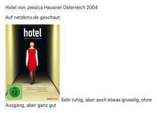 Hotel von Jessica Hausner Osterreich 2004 

Auf netzkino.de geschaut:

![](../_bilder/20230701151348.png)
Sehr ruhig, aber auch etwas gruselig, ohne Ausgang, aber ganz gut
